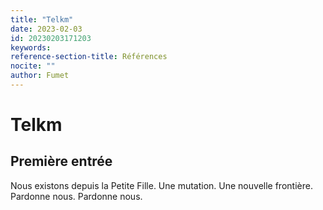 ```yaml
---
title: "Telkm"
date: 2023-02-03
id: 20230203171203 
keywords:
reference-section-title: Références
nocite: ""
author: Fumet
---
```


# Telkm

## Première entrée
Nous existons depuis la Petite Fille. Une mutation. Une nouvelle frontière. Pardonne nous. Pardonne nous.


